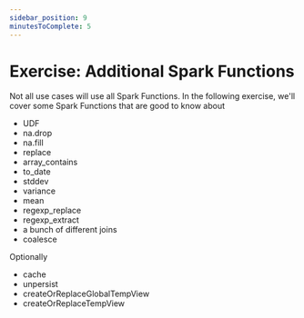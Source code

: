 ```yaml
---
sidebar_position: 9
minutesToComplete: 5
---
```


# Exercise: Additional Spark Functions
Not all use cases will use all Spark Functions. In the following exercise, we'll cover some Spark Functions that are good to know about
* UDF
* na.drop
* na.fill
* replace
* array_contains
* to_date
* stddev
* variance
* mean
* regexp_replace
* regexp_extract
* a bunch of different joins
* coalesce

Optionally
* cache
* unpersist
* createOrReplaceGlobalTempView
* createOrReplaceTempView
